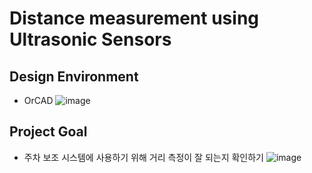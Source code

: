 # Distance measurement using Ultrasonic Sensors
## Design Environment
* OrCAD
![image](https://github.com/minji1025/Distance_measurement_using_ultrasonicSensors/assets/163821451/f4eb65fb-134f-4273-b907-d4b27a188a41)

## Project Goal
* 주차 보조 시스템에 사용하기 위해 거리 측정이 잘 되는지 확인하기
![image](https://github.com/minji1025/Distance_measurement_using_ultrasonicSensors/assets/163821451/c3871ad9-c32f-4615-9104-94385d074ec5)
